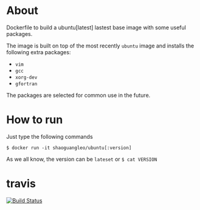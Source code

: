 # About

Dockerfile to build a ubuntu[latest] lastest base image with some useful packages.

The image is built on top of the most recently `ubuntu` image and installs the following extra packages:

- `vim`
- `gcc`
- `xorg-dev`
- `gfortran`

The packages are selected for common use in the future.

# How to run

Just type the following commands

```
$ docker run -it shaoguangleo/ubuntu[:version]
```

As we all know, the version can be `lateset` or `$ cat VERSION`

# travis

[![Build Status](https://www.travis-ci.org/shaoguangleo/docker-ubuntu.svg?branch=master)](https://www.travis-ci.org/shaoguangleo/docker-ubuntu)

